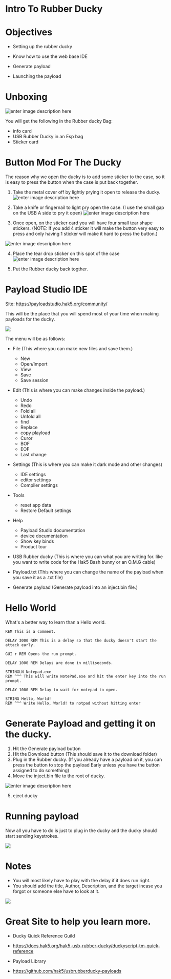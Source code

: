 # Intro To Rubber Ducky 

# Objectives ​
-   Setting up the rubber ducky​
    
-   Know how to use the web base IDE​
    
-   Generate payload ​
    
-   Launching the payload
# Unboxing 
![enter image description here](https://github.com/ThreatLockerRay/ZTW-Pictures/blob/main/Intro_to_Rubber_ducky/Screenshot%202024-01-26%20150431.png)

You will get the following in the Rubber ducky Bag:
- info card
-  USB Rubber Ducky in an Esp bag 
-  Sticker card 
	
# Button Mod For The Ducky
The reason why we open the ducky is to add some sticker to the case, so it is easy to press the button when the case is put back together. 
1. Take the metal cover off by lightly prying it open to release the ducky. 
![enter image description here](https://github.com/ThreatLockerRay/ZTW-Pictures/blob/main/Intro_to_Rubber_ducky/Screenshot%202024-01-26%20150513.png)

2. Take a knife or fingernail to light pry open the case. (I use the small gap on the USB A side to pry it open)
![enter image description here](https://github.com/ThreatLockerRay/ZTW-Pictures/blob/main/Intro_to_Rubber_ducky/Screenshot%202024-01-26%20150500.png)

3. Once open, on the sticker card you will have four small tear shape stickers. (NOTE: If you add 4 sticker it will make the button very easy to press and only having 1 sticker will make it hard to press the button.)

![enter image description here](https://github.com/ThreatLockerRay/ZTW-Pictures/blob/main/Intro_to_Rubber_ducky/Screenshot%202024-01-26%20150538.png)

4. Place the tear drop sticker on this spot of the case
![enter image description here](https://github.com/ThreatLockerRay/ZTW-Pictures/blob/main/Intro_to_Rubber_ducky/Screenshot%202024-01-26%20150558.png)

5. Put the Rubber ducky back togther. 


# Payload Studio IDE
Site: https://payloadstudio.hak5.org/community/

This will be the place that you will spend most of your time when making payloads for the ducky. 

![](https://github.com/ThreatLockerRay/ZTW-Pictures/blob/main/Intro_to_Rubber_ducky/Screenshot%202024-01-26%20151743.png)

The menu will be as follows:
- File (This where you can make new files and save them.)
	-	New 
	- Open/Import 
	- View
	- 	Save
	- 	Save session
- Edit (This is where you can make changes inside the payload.)
	- 	Undo 
	- 	Redo
	- 	Fold all 
	- 	Unfold all
	- 	find
	- 	Replace
	- 	copy playload
	- 	Curor
	- 	BOF
	- 	EOF
	- 	Last change
- Settings (This is where you can make it dark mode and other changes)
	- IDE settings
	- editor settings
	- Compiler settings
- Tools
	- reset app data 
	- Restore Default settings 
- Help
	- Payload Studio documentation
	- device documentation
	- Show key binds
	- Product tour
- USB Rubber ducky (This is where you can what you are writing for. like you want to write code for the Hak5 Bash bunny or an O.M.G cable)

- Payload.txt (This where you can change the name of the payload when you save it as a .txt file)
- Generate payload (Generate payload into an inject.bin file.)

# Hello World 
What's a better way to learn than a Hello world. 
~~~ 
REM This is a comment.

DELAY 3000 REM This is a delay so that the ducky doesn't start the attack early.  

GUI r REM Opens the run prompt.

DELAY 1000 REM Delays are done in milliseconds.

STRINGLN Notepad.exe 
REM ^^^ This will write NotePad.exe and hit the enter key into the run prompt.

DELAY 1000 REM Delay to wait for notepad to open. 

STRING Hello, World! 
REM ^^^ Write Hello, World! to notpad without hitting enter
~~~
# Generate Payload and getting it on the ducky. 

1. Hit the Generate payload button 
2. Hit the Download button (This should save it to the download folder)
3. Plug in the Rubber ducky. (If you already have a payload on it, you can press the button to stop the payload Early unless you have the button assigned to do something)
4. Move the inject.bin file to the root of ducky.

![enter image description here](https://github.com/ThreatLockerRay/ZTW-Pictures/blob/main/Intro_to_Rubber_ducky/Screenshot%202024-01-26%20150707.png)

5. eject ducky
# Running payload 
Now all you have to do is just to plug in the ducky and the ducky should start sending keystrokes. 

![](https://github.com/ThreatLockerRay/ZTW-Pictures/blob/main/Intro_to_Rubber_ducky/Screenshot%202024-01-26%20150640.png)

# Notes
- You will most likely have to play with the delay if it does run right.
- You should add the title, Author, Description, and the target incase you forgot or someone else have to look at it. 

![](https://github.com/ThreatLockerRay/ZTW-Pictures/blob/main/Intro_to_Rubber_ducky/Screenshot%202024-01-26%20155329.png)

# Great Site to help you learn more.
- Ducky Quick Reference Guild​​
    
-   https://docs.hak5.org/hak5-usb-rubber-ducky/duckyscript-tm-quick-reference​​
    
-   Payload Library​​
    
-   https://github.com/hak5/usbrubberducky-payloads​
# 
